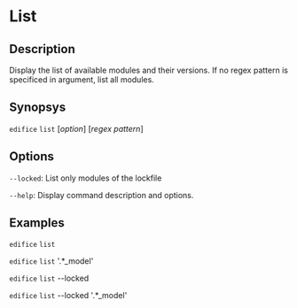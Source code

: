 # List

## Description

Display the list of available modules and their versions. If no regex pattern is specificed in argument, list all modules.

## Synopsys

`edifice` `list` [*option*] [*regex pattern*]

## Options

`--locked`: List only modules of the lockfile

`--help`: Display command description and options.

## Examples

`edifice` `list`

`edifice` `list` '.\*_model'

`edifice` `list` --locked

`edifice` `list` --locked '.\*_model' 